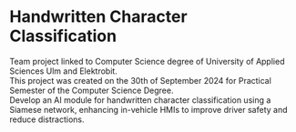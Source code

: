 # Handwritten Character Classification
 Team project linked to Computer Science degree of University of Applied Sciences Ulm and Elektrobit.<br /> 
 This project was created on the 30th of September 2024 for Practical Semester of the Computer Science Degree.<br /> 
 Develop an AI module for handwritten character classification using a Siamese network, enhancing in-vehicle HMIs to improve driver safety and reduce distractions.
